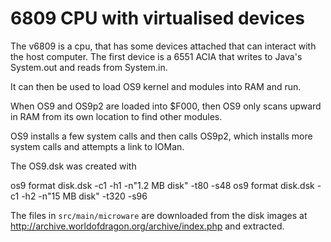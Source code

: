6809 CPU with virtualised devices
=================================

The v6809 is a cpu, that has some devices attached that can interact
with the host computer.  The first device is a 6551 ACIA that writes
to Java's System.out and reads from System.in.

It can then be used to load OS9 kernel and modules into RAM and run.

When OS9 and OS9p2 are loaded into $F000, then OS9 only scans upward in
RAM from its own location to find other modules.

OS9 installs a few system calls and then calls OS9p2, which installs
more system calls and attempts a link to IOMan.

The OS9.dsk was created with

   os9 format disk.dsk -c1 -h1 -n"1.2 MB disk" -t80 -s48
   os9 format disk.dsk -c1 -h2 -n"15 MB disk" -t320 -s96

The files in `src/main/microware` are downloaded from the disk images at
http://archive.worldofdragon.org/archive/index.php and extracted.

